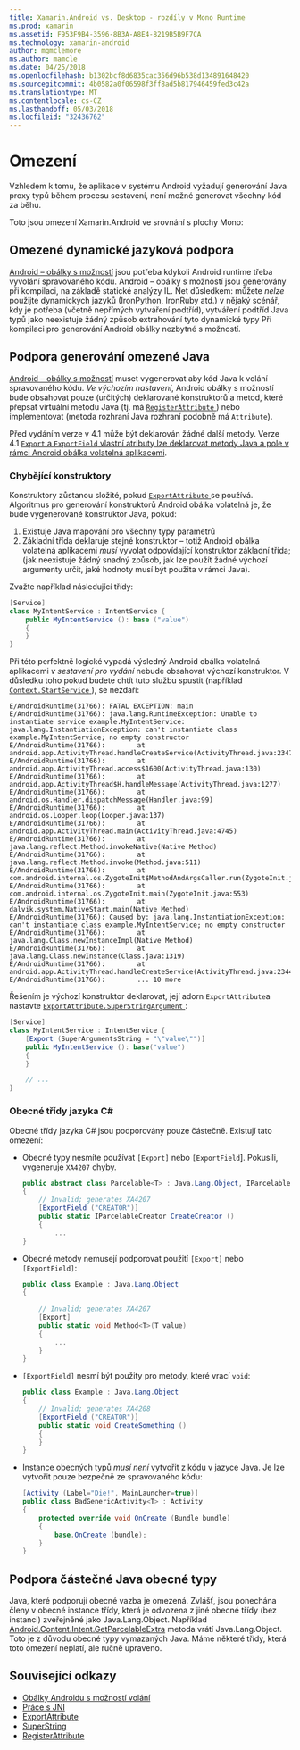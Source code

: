 ```yaml
---
title: Xamarin.Android vs. Desktop - rozdíly v Mono Runtime
ms.prod: xamarin
ms.assetid: F953F9B4-3596-8B3A-A8E4-8219B5B9F7CA
ms.technology: xamarin-android
author: mgmclemore
ms.author: mamcle
ms.date: 04/25/2018
ms.openlocfilehash: b1302bcf8d6835cac356d96b538d134891648420
ms.sourcegitcommit: 4b0582a0f06598f3ff8ad5b817946459fed3c42a
ms.translationtype: MT
ms.contentlocale: cs-CZ
ms.lasthandoff: 05/03/2018
ms.locfileid: "32436762"
---
```

# <a name="limitations"></a>Omezení

Vzhledem k tomu, že aplikace v systému Android vyžadují generování Java proxy typů během procesu sestavení, není možné generovat všechny kód za běhu.

Toto jsou omezení Xamarin.Android ve srovnání s plochy Mono:


## <a name="limited-dynamic-language-support"></a>Omezené dynamické jazyková podpora

 [Android – obálky s možností](~/android/platform/java-integration/android-callable-wrappers.md) jsou potřeba kdykoli Android runtime třeba vyvolání spravovaného kódu. Android – obálky s možností jsou generovány při kompilaci, na základě statické analýzy IL. Net důsledkem: můžete *nelze* použijte dynamických jazyků (IronPython, IronRuby atd.) v nějaký scénář, kdy je potřeba (včetně nepřímých vytváření podtříd), vytváření podtříd Java typů jako neexistuje žádný způsob extrahování tyto dynamické typy Při kompilaci pro generování Android obálky nezbytné s možností.


## <a name="limited-java-generation-support"></a>Podpora generování omezené Java

[Android – obálky s možností](~/android/platform/java-integration/android-callable-wrappers.md) muset vygenerovat aby kód Java k volání spravovaného kódu. *Ve výchozím nastavení*, Android obálky s možností bude obsahovat pouze (určitých) deklarované konstruktorů a metod, které přepsat virtuální metodu Java (tj. má [ `RegisterAttribute` ](https://developer.xamarin.com/api/type/Android.Runtime.RegisterAttribute/)) nebo implementovat (metoda rozhraní Java rozhraní podobně má `Attribute`).
  
Před vydáním verze v 4.1 může být deklarován žádné další metody. Verze 4.1 [ `Export` a `ExportField` vlastní atributy lze deklarovat metody Java a pole v rámci Android obálka volatelná aplikacemi](~/android/platform/java-integration/working-with-jni.md).

### <a name="missing-constructors"></a>Chybějící konstruktory

Konstruktory zůstanou složité, pokud [ `ExportAttribute` ](https://developer.xamarin.com/api/type/Java.Interop.ExportAttribute) se používá. Algoritmus pro generování konstruktorů Android obálka volatelná je, že bude vygenerované konstruktor Java, pokud:

1. Existuje Java mapování pro všechny typy parametrů
2. Základní třída deklaruje stejné konstruktor &ndash; totiž Android obálka volatelná aplikacemi *musí* vyvolat odpovídající konstruktor základní třída; (jak neexistuje žádný snadný způsob, jak lze použít žádné výchozí argumenty určit, jaké hodnoty musí být použita v rámci Java).

Zvažte například následující třídy:

```csharp
[Service]
class MyIntentService : IntentService {
    public MyIntentService (): base ("value")
    {
    }
}
```

Při této perfektně logické vypadá výsledný Android obálka volatelná aplikacemi *v sestavení pro vydání* nebude obsahovat výchozí konstruktor. V důsledku toho pokud budete chtít tuto službu spustit (například [ `Context.StartService` ](https://developer.xamarin.com/api/member/Android.Content.Context.StartService/p/Android.Content.Intent/)), se nezdaří:

```shell
E/AndroidRuntime(31766): FATAL EXCEPTION: main
E/AndroidRuntime(31766): java.lang.RuntimeException: Unable to instantiate service example.MyIntentService: java.lang.InstantiationException: can't instantiate class example.MyIntentService; no empty constructor
E/AndroidRuntime(31766):        at android.app.ActivityThread.handleCreateService(ActivityThread.java:2347)
E/AndroidRuntime(31766):        at android.app.ActivityThread.access$1600(ActivityThread.java:130)
E/AndroidRuntime(31766):        at android.app.ActivityThread$H.handleMessage(ActivityThread.java:1277)
E/AndroidRuntime(31766):        at android.os.Handler.dispatchMessage(Handler.java:99)
E/AndroidRuntime(31766):        at android.os.Looper.loop(Looper.java:137)
E/AndroidRuntime(31766):        at android.app.ActivityThread.main(ActivityThread.java:4745)
E/AndroidRuntime(31766):        at java.lang.reflect.Method.invokeNative(Native Method)
E/AndroidRuntime(31766):        at java.lang.reflect.Method.invoke(Method.java:511)
E/AndroidRuntime(31766):        at com.android.internal.os.ZygoteInit$MethodAndArgsCaller.run(ZygoteInit.java:786)
E/AndroidRuntime(31766):        at com.android.internal.os.ZygoteInit.main(ZygoteInit.java:553)
E/AndroidRuntime(31766):        at dalvik.system.NativeStart.main(Native Method)
E/AndroidRuntime(31766): Caused by: java.lang.InstantiationException: can't instantiate class example.MyIntentService; no empty constructor
E/AndroidRuntime(31766):        at java.lang.Class.newInstanceImpl(Native Method)
E/AndroidRuntime(31766):        at java.lang.Class.newInstance(Class.java:1319)
E/AndroidRuntime(31766):        at android.app.ActivityThread.handleCreateService(ActivityThread.java:2344)
E/AndroidRuntime(31766):        ... 10 more
```

Řešením je výchozí konstruktor deklarovat, její adorn `ExportAttribute`a nastavte [ `ExportAttribute.SuperStringArgument` ](https://developer.xamarin.com/api/property/Java.Interop.ExportAttribute.SuperArgumentsString/): 

```csharp
[Service]
class MyIntentService : IntentService {
    [Export (SuperArgumentsString = "\"value\"")]
    public MyIntentService (): base("value")
    {
    }

    // ...
}
```


### <a name="generic-c-classes"></a>Obecné třídy jazyka C#

Obecné třídy jazyka C# jsou podporovány pouze částečně. Existují tato omezení:


-   Obecné typy nesmíte používat `[Export]` nebo `[ExportField`]. Pokusili, vygeneruje `XA4207` chyby.

    ```csharp
    public abstract class Parcelable<T> : Java.Lang.Object, IParcelable
    {
        // Invalid; generates XA4207
        [ExportField ("CREATOR")]
        public static IParcelableCreator CreateCreator ()
        {
            ...
    }
    ```

-   Obecné metody nemusejí podporovat použití `[Export]` nebo `[ExportField]`:

    ```csharp
    public class Example : Java.Lang.Object
    {
        
        // Invalid; generates XA4207
        [Export]
        public static void Method<T>(T value)
        {
            ...
        }
    }
    ```

-   `[ExportField]` nesmí být použity pro metody, které vrací `void`:

    ```csharp
    public class Example : Java.Lang.Object
    {
        // Invalid; generates XA4208
        [ExportField ("CREATOR")]
        public static void CreateSomething ()
        {
        }
    }
    ```

-   Instance obecných typů _musí není_ vytvořit z kódu v jazyce Java.
    Je lze vytvořit pouze bezpečně ze spravovaného kódu:

    ```csharp
    [Activity (Label="Die!", MainLauncher=true)]
    public class BadGenericActivity<T> : Activity
    {
        protected override void OnCreate (Bundle bundle)
        {
            base.OnCreate (bundle);
        }
    }
    ```


## <a name="partial-java-generics-support"></a>Podpora částečné Java obecné typy

Java, které podporují obecné vazba je omezená. Zvlášť, jsou ponechána členy v obecné instance třídy, která je odvozena z jiné obecné třídy (bez instanci) zveřejněné jako Java.Lang.Object. Například [Android.Content.Intent.GetParcelableExtra](https://developer.xamarin.com/api/member/Android.Content.Intent.GetParcelableExtra/p/System.String/) metoda vrátí Java.Lang.Object. Toto je z důvodu obecné typy vymazaných Java.
Máme některé třídy, která toto omezení neplatí, ale ručně upraveno.


## <a name="related-links"></a>Související odkazy

- [Obálky Androidu s možností volání](~/android/platform/java-integration/android-callable-wrappers.md)
- [Práce s JNI](~/android/platform/java-integration/working-with-jni.md)
- [ExportAttribute](https://developer.xamarin.com/api/type/Java.Interop.ExportAttribute/)
- [SuperString](https://developer.xamarin.com/api/property/Java.Interop.ExportAttribute.SuperArgumentsString/)
- [RegisterAttribute](https://developer.xamarin.com/api/type/Android.Runtime.RegisterAttribute/)
